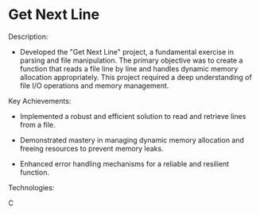 # Get Next Line

Description:

- Developed the "Get Next Line" project, a fundamental exercise in parsing and file manipulation. The primary objective was to create a function that reads a file line by line and handles dynamic memory allocation appropriately. This project required a deep understanding of file I/O operations and memory management.

Key Achievements:

- Implemented a robust and efficient solution to read and retrieve lines from a file.

- Demonstrated mastery in managing dynamic memory allocation and freeing resources to prevent memory leaks.

- Enhanced error handling mechanisms for a reliable and resilient function.

Technologies:

C 
